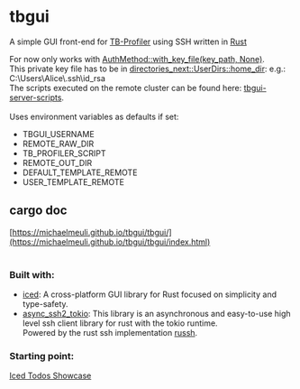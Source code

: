 # tbgui

A simple GUI front-end for [TB-Profiler](https://github.com/jodyphelan/TBProfiler) using SSH written in [Rust](https://www.rust-lang.org/) 

For now only works with [AuthMethod::with_key_file(key_path, None)](https://docs.rs/async-ssh2-tokio/latest/async_ssh2_tokio/client/enum.AuthMethod.html#method.with_key_file).<br>
This private key file has to be in [directories_next::UserDirs::home_dir](https://docs.rs/directories-next/latest/directories_next/struct.UserDirs.html#method.home_dir): e.g.: C:\Users\Alice\\.ssh\id_rsa<br>
The scripts executed on the remote cluster can be found here: [tbgui-server-scripts](https://github.com/michaelmeuli/tbgui-server-scripts).<br><br>
Uses environment variables as defaults if set:
- TBGUI_USERNAME
- REMOTE_RAW_DIR
- TB_PROFILER_SCRIPT
- REMOTE_OUT_DIR
- DEFAULT_TEMPLATE_REMOTE
- USER_TEMPLATE_REMOTE <br>

## cargo doc

[https://michaelmeuli.github.io/tbgui/tbgui/](https://michaelmeuli.github.io/tbgui/tbgui/index.html)<br><br>


### Built with:
- [iced](https://iced.rs/): A cross-platform GUI library for Rust focused on simplicity and type-safety.
- [async_ssh2_tokio](https://docs.rs/async-ssh2-tokio/latest/async_ssh2_tokio/): This library is an asynchronous and easy-to-use high level ssh client library for rust with the tokio runtime.
<br>Powered by the rust ssh implementation [russh](https://docs.rs/russh/latest/russh/).

### Starting point:
[Iced Todos Showcase](https://github.com/iced-rs/iced/tree/master/examples/todos)
